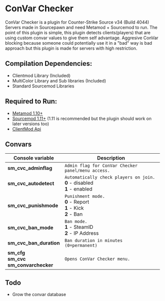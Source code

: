 # ConVar Checker
ConVar Checker is a plugin for Counter-Strike Source v34 (Build 4044) Servers made in Sourcepawn
and need Metamod + Sourcemod to run.
The point of this plugin is simple, this plugin detects clients(players) that are using custom convar values to give them
self advantage.
Aggresive ConVar blocking because someone could potentially use it in a "bad" way is bad approach but this plugin is made for servers
with high restriction.

## Compilation Dependencies:
- Clientmod Library (Included)
- MultiColor Library and Sub libraries (Included)
- Standard Sourcemod Libraries

## Required to Run:
- [Metamod 1.10+](https://www.metamodsource.net/)
- [Sourcemod 1.11+](https://sourcemod.net) (1.11 is recommended but the plugin should work on later versions too)
- [ClientMod Api](https://github.com/Reg1oxeN/ClientMod-Api/tree/master)

## Convars
| Console variable | Description |
| --- | --- |
| **sm_cvc_adminflag** | ``Admin flag for ConVar Checker panel/menu access.`` |
| **sm_cvc_autodetect** | ``Automatically check players on join.``<br/>**0** - disabled<br/>**1** - enabled<br/> |
| **sm_cvc_punishmode** | ``Punishment mode.``<br/>**0** - Report<br/>**1** - Kick<br/>**2** - Ban<br/> |
| **sm_cvc_ban_mode** | ``Ban mode.``<br/>**1** - SteamID<br/>**2** - IP Address<br/> |
| **sm_cvc_ban_duration** | ``Ban duration in minutes (0=permanent)`` |
| **sm_cfg <br/>sm_cvc <br/>sm_convarchecker** | ``Opens ConVar Checker menu.`` |

## Todo
- Grow the convar database
